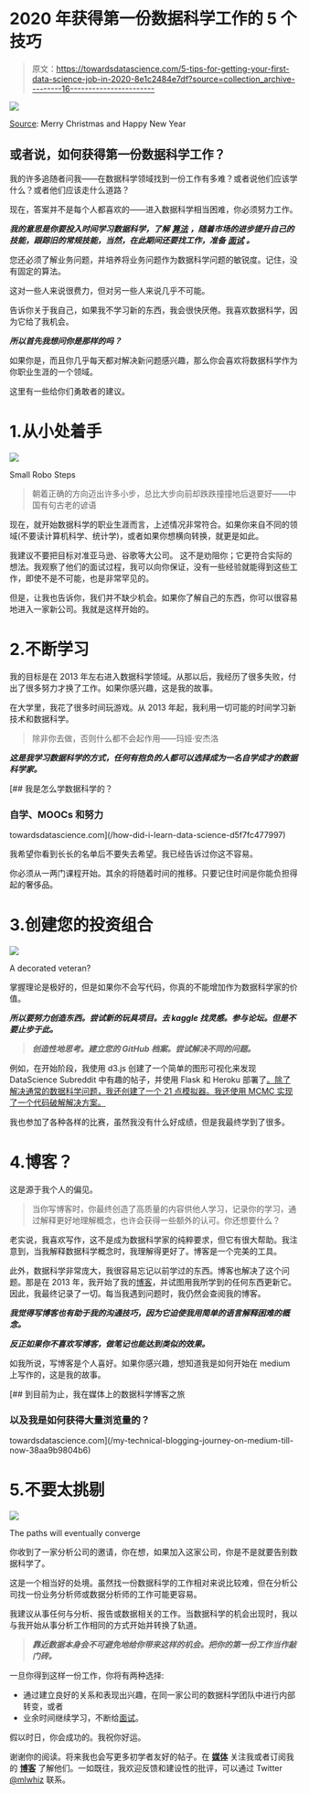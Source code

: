 # 2020 年获得第一份数据科学工作的 5 个技巧

> 原文：<https://towardsdatascience.com/5-tips-for-getting-your-first-data-science-job-in-2020-8e1c2484e7df?source=collection_archive---------16----------------------->

![](img/98116cac4f7ff34a9275ada11d2153a5.png)

[Source](https://pixabay.com/photos/christmas-market-nuremberg-550323/): Merry Christmas and Happy New Year

## 或者说，如何获得第一份数据科学工作？

我的许多追随者问我——在数据科学领域找到一份工作有多难？或者说他们应该学什么？或者他们应该走什么道路？

现在，答案并不是每个人都喜欢的——进入数据科学相当困难，你必须努力工作。

***我的意思是你要投入时间学习数据科学，了解*** [***算法***](https://medium.com/p/three-programming-concepts-for-data-scientists-c264fc3b1de8) ***，随着市场的进步提升自己的技能，跟踪旧的常规技能，当然，在此期间还要找工作，准备*** [***面试***](https://medium.com/p/3-mistakes-you-should-not-make-in-a-data-science-interview-9dc37752c8d0) ***。***

您还必须了解业务问题，并培养将业务问题作为数据科学问题的敏锐度。记住，没有固定的算法。

这对一些人来说很费力，但对另一些人来说几乎不可能。

告诉你关于我自己，如果我不学习新的东西，我会很快厌倦。我喜欢数据科学，因为它给了我机会。

***所以首先我想问你是那样的吗？***

如果你是，而且你几乎每天都对解决新问题感兴趣，那么你会喜欢将数据科学作为你职业生涯的一个领域。

这里有一些给你们勇敢者的建议。

# 1.从小处着手

![](img/eda843c6b1b56de543a3b987c401ab15.png)

Small Robo Steps

> 朝着正确的方向迈出许多小步，总比大步向前却跌跌撞撞地后退要好——中国有句古老的谚语

现在，就开始数据科学的职业生涯而言，上述情况非常符合。如果你来自不同的领域(不要读计算机科学、统计学)，或者如果你想横向转换，就更是如此。

我建议不要把目标对准亚马逊、谷歌等大公司。 这不是劝阻你；它更符合实际的想法。我观察了他们的面试过程，我可以向你保证，没有一些经验就能得到这些工作，即使不是不可能，也是非常罕见的。

但是，让我也告诉你，我们并不缺少机会。如果你了解自己的东西，你可以很容易地进入一家新公司。我就是这样开始的。

# 2.不断学习

我的目标是在 2013 年左右进入数据科学领域。从那以后，我经历了很多失败，付出了很多努力才换了工作。如果你感兴趣，这是我的故事。

在大学里，我花了很多时间玩游戏。从 2013 年起，我利用一切可能的时间学习新技术和数据科学。

> 除非你去做，否则什么都不会起作用——玛娅·安杰洛

***这是我学习数据科学的方式，任何有抱负的人都可以选择成为一名自学成才的数据科学家。***

[](/how-did-i-learn-data-science-d5f7fc477997) [## 我是怎么学数据科学的？

### 自学、MOOCs 和努力

towardsdatascience.com](/how-did-i-learn-data-science-d5f7fc477997) 

我希望你看到长长的名单后不要失去希望。我已经告诉过你这不容易。

你必须从一两门课程开始。其余的将随着时间的推移。只要记住时间是你能负担得起的奢侈品。

# 3.创建您的投资组合

![](img/bfc0c7fa494cd01d9a6f81a29f6b825f.png)

A decorated veteran?

掌握理论是极好的，但是如果你不会写代码，你真的不能增加作为数据科学家的价值。

***所以要努力创造东西。尝试新的玩具项目。去 kaggle 找灵感。参与论坛。但是不要止步于此。***

> ***创造性地思考。建立您的 GitHub 档案。尝试解决不同的问题。***

例如，在开始阶段，我使用 d3.js 创建了一个简单的图形可视化来发现 DataScience Subreddit 中有趣的帖子，并使用 Flask 和 Heroku 部署了[。除了解决通常的数据科学问题，我还创建了一个 21 点模拟器。我还使用 MCMC 实现了一个代码破解解决方案。](https://medium.com/p/how-to-deploy-a-streamlit-app-using-an-amazon-free-ec2-instance-416a41f69dc3)

我也参加了各种各样的比赛，虽然我没有什么好成绩，但是我最终学到了很多。

# 4.博客？

这是源于我个人的偏见。

> 当你写博客时，你最终创造了高质量的内容供他人学习，记录你的学习，通过解释更好地理解概念，也许会获得一些额外的认可。你还想要什么？

老实说，我喜欢写作，这不是成为数据科学家的纯粹要求，但它有很大帮助。我注意到，当我解释数据科学概念时，我理解得更好了。博客是一个完美的工具。

此外，数据科学非常庞大，我很容易忘记以前学过的东西。博客也解决了这个问题。那是在 2013 年，我开始了我的[博客](http://mlwhiz.com)，并试图用我所学到的任何东西更新它。因此，我最终记录了一切。每当我遇到问题时，我仍然会查阅我的博客。

***我觉得写博客也有助于我的沟通技巧，因为它迫使我用简单的语言解释困难的概念。***

***反正如果你不喜欢写博客，做笔记也能达到类似的效果。***

如我所说，写博客是个人喜好。如果你感兴趣，想知道我是如何开始在 medium 上写作的，这是我的故事。

[](/my-technical-blogging-journey-on-medium-till-now-38aa9b9804b6) [## 到目前为止，我在媒体上的数据科学博客之旅

### 以及我是如何获得大量浏览量的？

towardsdatascience.com](/my-technical-blogging-journey-on-medium-till-now-38aa9b9804b6) 

# 5.不要太挑剔

![](img/9fb5b8b034ae737482f27faf4e1974db.png)

The paths will eventually converge

你收到了一家分析公司的邀请，你在想，如果加入这家公司，你是不是就要告别数据科学了。

这是一个相当好的处境。虽然找一份数据科学的工作相对来说比较难，但在分析公司找一份业务分析师或数据分析师的工作可能更容易。

我建议从事任何与分析、报告或数据相关的工作。当数据科学的机会出现时，我以与我开始从事分析工作相同的方式开始并转换了轨道。

> ***靠近数据本身会不可避免地给你带来这样的机会。把你的第一份工作当作敲门砖。***

一旦你得到这样一份工作，你将有两种选择:

*   通过建立良好的关系和表现出兴趣，在同一家公司的数据科学团队中进行内部转变，或者
*   业余时间继续学习，不断给[面试](https://medium.com/p/3-mistakes-you-should-not-make-in-a-data-science-interview-9dc37752c8d0)。

假以时日，你会成功的。我祝你好运。

谢谢你的阅读。将来我也会写更多初学者友好的帖子。在 [**媒体**](https://medium.com/@rahul_agarwal?source=post_page---------------------------) 关注我或者订阅我的 [**博客**](http://eepurl.com/dbQnuX?source=post_page---------------------------) 了解他们。一如既往，我欢迎反馈和建设性的批评，可以通过 Twitter [@mlwhiz](https://twitter.com/MLWhiz?source=post_page---------------------------) 联系。